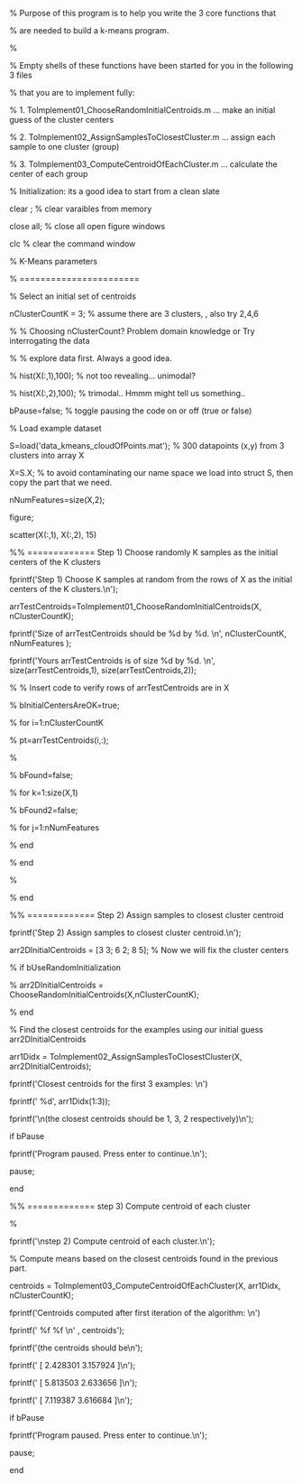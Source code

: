 % Purpose of this program is to help you write the 3 core functions that

% are needed to build a k-means program.

%

% Empty shells of these functions have been started for you in the following 3 files

% that you are to implement fully:

% 1. ToImplement01_ChooseRandomInitialCentroids.m ... make an initial guess of the cluster centers

% 2. ToImplement02_AssignSamplesToClosestCluster.m ... assign each sample to one cluster (group)

% 3. ToImplement03_ComputeCentroidOfEachCluster.m ... calculate the center of each group

% Initialization: its a good idea to start from a clean slate

clear ; % clear varaibles from memory

close all; % close all open figure windows

clc % clear the command window

% K-Means parameters

% =======================

% Select an initial set of centroids

nClusterCountK = 3; % assume there are 3 clusters, , also try 2,4,6

% % Choosing nClusterCount? Problem domain knowledge or Try interrogating the data

% % explore data first. Always a good idea.

% hist(X(:,1),100); % not too revealing... unimodal?

% hist(X(:,2),100); % trimodal.. Hmmm might tell us something..

bPause=false; % toggle pausing the code on or off (true or false)

% Load example dataset

S=load('data_kmeans_cloudOfPoints.mat'); % 300 datapoints (x,y) from 3 clusters into array X

X=S.X; % to avoid contaminating our name space we load into struct S, then copy the part that we need.

nNumFeatures=size(X,2);

figure;

scatter(X(:,1), X(:,2), 15)

%% ============= Step 1) Choose randomly K samples as the initial centers of the K clusters

fprintf('Step 1) Choose K samples at random from the rows of X as the initial centers of the K clusters.\n');

arrTestCentroids=ToImplement01_ChooseRandomInitialCentroids(X, nClusterCountK);

fprintf('Size of arrTestCentroids should be %d by %d. \n', nClusterCountK, nNumFeatures );

fprintf('Yours arrTestCentroids is of size %d by %d. \n', size(arrTestCentroids,1), size(arrTestCentroids,2));

% % Insert code to verify rows of arrTestCentroids are in X

% bInitialCentersAreOK=true;

% for i=1:nClusterCountK

% pt=arrTestCentroids(i,:);

%

% bFound=false;

% for k=1:size(X,1)

% bFound2=false;

% for j=1:nNumFeatures

% end

% end

%

% end

%% ============= Step 2) Assign samples to closest cluster centroid

fprintf('Step 2) Assign samples to closest cluster centroid.\n');

arr2DInitialCentroids = [3 3; 6 2; 8 5]; % Now we will fix the cluster centers

% if bUseRandomInitialization

% arr2DInitialCentroids = ChooseRandomInitialCentroids(X,nClusterCountK);

% end

% Find the closest centroids for the examples using our initial guess arr2DInitialCentroids

arr1Didx = ToImplement02_AssignSamplesToClosestCluster(X, arr2DInitialCentroids);

fprintf('Closest centroids for the first 3 examples: \n')

fprintf(' %d', arr1Didx(1:3));

fprintf('\n(the closest centroids should be 1, 3, 2 respectively)\n');

if bPause

fprintf('Program paused. Press enter to continue.\n');

pause;

end

%% ============= step 3) Compute centroid of each cluster

%

fprintf('\nstep 2) Compute centroid of each cluster.\n');

% Compute means based on the closest centroids found in the previous part.

centroids = ToImplement03_ComputeCentroidOfEachCluster(X, arr1Didx, nClusterCountK);

fprintf('Centroids computed after first iteration of the algorithm: \n')

fprintf(' %f %f \n' , centroids');

fprintf('(the centroids should be\n');

fprintf(' [ 2.428301 3.157924 ]\n');

fprintf(' [ 5.813503 2.633656 ]\n');

fprintf(' [ 7.119387 3.616684 ]\n');

if bPause

fprintf('Program paused. Press enter to continue.\n');

pause;

end